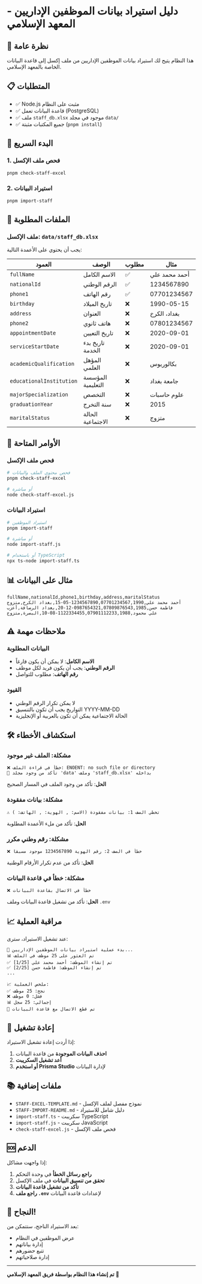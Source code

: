 # دليل استيراد بيانات الموظفين الإداريين - المعهد الإسلامي

## 🎯 نظرة عامة

هذا النظام يتيح لك استيراد بيانات الموظفين الإداريين من ملف إكسل إلى قاعدة البيانات الخاصة بالمعهد الإسلامي.

## 📋 المتطلبات

- ✅ Node.js مثبت على النظام
- ✅ قاعدة البيانات تعمل (PostgreSQL)
- ✅ ملف `staff_db.xlsx` موجود في مجلد `data/`
- ✅ جميع المكتبات مثبتة (`pnpm install`)

## 🚀 البدء السريع

### 1. فحص ملف الإكسل
```bash
pnpm check-staff-excel
```

### 2. استيراد البيانات
```bash
pnpm import-staff
```

## 📁 الملفات المطلوبة

### ملف الإكسل: `data/staff_db.xlsx`

يجب أن يحتوي على الأعمدة التالية:

| العمود | الوصف | مطلوب | مثال |
|---------|---------|---------|---------|
| `fullName` | الاسم الكامل | ✅ | أحمد محمد علي |
| `nationalId` | الرقم الوطني | ✅ | 1234567890 |
| `phone1` | رقم الهاتف | ✅ | 07701234567 |
| `birthday` | تاريخ الميلاد | ❌ | 1990-05-15 |
| `address` | العنوان | ❌ | بغداد، الكرخ |
| `phone2` | هاتف ثانوي | ❌ | 07801234567 |
| `appointmentDate` | تاريخ التعيين | ❌ | 2020-09-01 |
| `serviceStartDate` | تاريخ بدء الخدمة | ❌ | 2020-09-01 |
| `academicQualification` | المؤهل العلمي | ❌ | بكالوريوس |
| `educationalInstitution` | المؤسسة التعليمية | ❌ | جامعة بغداد |
| `majorSpecialization` | التخصص | ❌ | علوم حاسبات |
| `graduationYear` | سنة التخرج | ❌ | 2015 |
| `maritalStatus` | الحالة الاجتماعية | ❌ | متزوج |

## 🔧 الأوامر المتاحة

### فحص ملف الإكسل
```bash
# فحص محتوى الملف والبيانات
pnpm check-staff-excel

# أو مباشرة
node check-staff-excel.js
```

### استيراد البيانات
```bash
# استيراد الموظفين
pnpm import-staff

# أو مباشرة
node import-staff.js

# أو باستخدام TypeScript
npx ts-node import-staff.ts
```

## 📊 مثال على البيانات

```csv
fullName,nationalId,phone1,birthday,address,maritalStatus
أحمد محمد علي,1234567890,07701234567,1990-05-15,بغداد الكرخ,متزوج
فاطمة حسن,0987654321,07809876543,1985-12-20,بغداد الرصافة,أعزب
علي محمود,1122334455,07901112233,1988-08-10,البصرة,متزوج
```

## ⚠️ ملاحظات مهمة

### البيانات المطلوبة
- **الاسم الكامل**: لا يمكن أن يكون فارغاً
- **الرقم الوطني**: يجب أن يكون فريد لكل موظف
- **رقم الهاتف**: مطلوب للتواصل

### القيود
- لا يمكن تكرار الرقم الوطني
- التواريخ يجب أن تكون بالتنسيق YYYY-MM-DD
- الحالة الاجتماعية يمكن أن تكون بالعربية أو الإنجليزية

## 🛠️ استكشاف الأخطاء

### مشكلة: الملف غير موجود
```
❌ خطأ في قراءة الملف: ENOENT: no such file or directory
📁 تأكد من وجود مجلد 'data' وملف 'staff_db.xlsx' بداخله
```

**الحل**: تأكد من وجود الملف في المسار الصحيح

### مشكلة: بيانات مفقودة
```
⚠️ تخطي الصف 1: بيانات مفقودة (الاسم: , الهوية: , الهاتف: )
```

**الحل**: تأكد من ملء الأعمدة المطلوبة

### مشكلة: رقم وطني مكرر
```
❌ خطأ في الصف 2: رقم الهوية 1234567890 موجود مسبقاً
```

**الحل**: تأكد من عدم تكرار الأرقام الوطنية

### مشكلة: خطأ في قاعدة البيانات
```
❌ خطأ في الاتصال بقاعدة البيانات
```

**الحل**: تأكد من تشغيل قاعدة البيانات وملف `.env`

## 📈 مراقبة العملية

عند تشغيل الاستيراد، سترى:

```
🚀 بدء عملية استيراد بيانات الموظفين الإداريين...
📊 تم العثور على 25 موظف في الملف
✅ [1/25] تم إنشاء الموظف: أحمد محمد علي
✅ [2/25] تم إنشاء الموظف: فاطمة حسن
...

📈 ملخص العملية:
✅ نجح: 25 موظف
❌ فشل: 0 موظف
📊 إجمالي: 25 سجل
🔌 تم قطع الاتصال مع قاعدة البيانات
```

## 🔄 إعادة تشغيل

إذا أردت إعادة تشغيل الاستيراد:

1. **احذف البيانات الموجودة** من قاعدة البيانات
2. **أعد تشغيل السكريبت**
3. **أو استخدم Prisma Studio** لإدارة البيانات

## 📚 ملفات إضافية

- `STAFF-EXCEL-TEMPLATE.md` - نموذج مفصل لملف الإكسل
- `STAFF-IMPORT-README.md` - دليل شامل للاستيراد
- `import-staff.ts` - سكريبت TypeScript
- `import-staff.js` - سكريبت JavaScript
- `check-staff-excel.js` - فحص ملف الإكسل

## 🆘 الدعم

إذا واجهت مشاكل:

1. **راجع رسائل الخطأ** في وحدة التحكم
2. **تحقق من تنسيق البيانات** في ملف الإكسل
3. **تأكد من تشغيل قاعدة البيانات**
4. **راجع ملف `.env`** لإعدادات قاعدة البيانات

## 🎉 النجاح!

بعد الاستيراد الناجح، ستتمكن من:
- عرض الموظفين في النظام
- إدارة بياناتهم
- تتبع حضورهم
- إدارة صلاحياتهم

---

**تم إنشاء هذا النظام بواسطة فريق المعهد الإسلامي** 🕌
